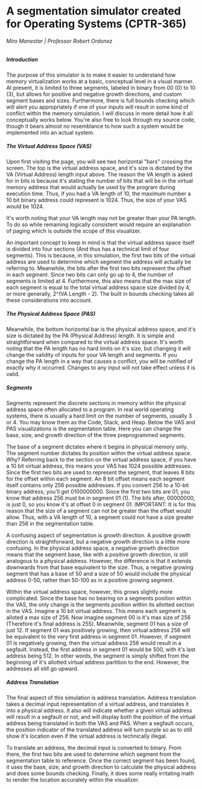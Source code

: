 A segmentation simulator created for Operating Systems (CPTR-365)
==========================================================================

###### Miro Manestar | Professor Robert Ordonez

  
  

##### Introduction

The purpose of this simulator is to make it easier to understand how memory virtualization works at a basic, conceptual level in a visual manner. At present, it is limited to three segments, labeled in binary from 00 (0) to 10 (3), but allows for positive and negative growth directions, and custom segment bases and sizes. Furthermore, there is full bounds checking which will alert you appropriately if one of your inputs will result in some kind of conflict within the memory simulation. I will discuss in more detail how it all conceptually works below. You're also free to look through my source code, though it bears almost no resemblance to how such a system would be implemented into an actual system.

  

##### The Virtual Address Space (VAS)

Upon first visiting the page, you will see two horizontal "bars" crossing the screen. The top is the virtual address space, and it's size is dictated by the VA (Virtual Address) length input above. The reason the VA length is asked for in bits is because it's stating the number of bits that will be in the virtual memory address that would actually be used by the program during execution time. Thus, if you had a VA length of 10, the maximum number a 10 bit binary address could represent is 1024. Thus, the size of your VAS would be 1024.  
  
It's worth noting that your VA length may not be greater than your PA length. To do so while remaining logically consistent would require an explanation of paging which is outside the scope of this visualizer.  
  
An important concept to keep in mind is that the virtual address space itself is divided into four sections (And thus has a technical limit of four segments). This is because, in this simulation, the first two bits of the virtual address are used to determine which segment the address will actually be referring to. Meanwhile, the bits after the first two bits represent the offset in each segment. Since two bits can only go up to 4, the number of segments is limited at 4. Furthermore, this also means that the max size of each segment is equal to the total virtual address space size divided by 4, or more generally, 2^(VA Length - 2). The built in bounds checking takes all these considerations into account.

  

##### The Physical Address Space (PAS)

Meanwhile, the bottom horizontal bar is the physical address space, and it's size is dictated by the PA (Physical Address) length. It is simple and straightforward when compared to the virtual address space. It's worth noting that the PA length has no hard limits on it's size, but changing it will change the validity of inputs for your VA length and segments. If you change the PA length in a way that causes a conflict, you will be notified of exactly why it occurred. Changes to any input will not take effect unless it is valid.

  

##### Segments

Segments represent the discrete sections in memory within the physical address space often allocated to a program. In real world operating systems, there is usually a hard limit on the number of segments, usually 3 or 4. You may know them as the Code, Stack, and Heap. Below the VAS and PAS visualizations is the segmentation table. Here you can change the base, size, and growth direction of the three preprogrammed segments.  
  
The base of a segment dictates where it begins in physical memory only. The segment number dictates its position within the virtual address space. Why? Referring back to the section on the virtual address space, if you have a 10 bit virtual address, this means your VAS has 1024 possible addresses. Since the first two bits are used to represent the segment, that leaves 8 bits for the offset within each segment. An 8 bit offset means each segment itself contains only 256 possible addresses. If you convert 256 to a 10-bit binary address, you'll get 0100000000. Since the first two bits are 01, you know that address 256 must be in segment 01 (1). The bits after, 00000000, is just 0, so you know it's at offset 0 in segment 01. IMPORTANT: It is for this reason that the size of a segment can not be greater than the offset would allow. Thus, with a VA length of 10, a segment could not have a size greater than 256 in the segmentation table.  
  
A confusing aspect of segmentation is growth direction. A positive growth direction is straightforward, but a negative growth direction is a little more confusing. In the physical address space, a negative growth direction means that the segment base, like with a positive growth direction, is still analogous to a physical address. However, the difference is that it extends downwards from that base equivalent to the size. Thus, a negative growing segment that has a base of 50 and a size of 50 would include the physical address 0-50, rather than 50-100 as in a positive growing segment.  
  
Within the virtual address space, however, this grows slightly more complicated. Since the base has no bearing on a segments position within the VAS, the only change is the segments position within its allotted section in the VAS. Imagine a 10 bit virtual address. This means each segment is alloted a max size of 256. Now imagine segment 00 is it's max size of 256 (Therefore it's final address is 255). Meanwhile, segment 01 has a size of just 12. If segment 01 was positively growing, then virtual address 256 will be equivalent to the very first address in segment 01. However, if segment 01 is negatively growing, then the virtual address 256 would result in a segfault. Instead, the first address in segment 01 would be 500, with it's last address being 512. In other words, the segment is simply shifted from the beginning of it's allotted virtual address partition to the end. However, the addresses all still go upward.

  

##### Address Translation

The final aspect of this simulation is address translation. Address translation takes a decimal input representation of a virtual address, and translates it into a physical address. It also will indicate whether a given virtual address will result in a segfault or not, and will display both the position of the virtual address being translated in both the VAS and PAS. When a segfault occurs, the position indicator of the translated address will turn purple so as to still show it's location even if the virtual address is technically illegal.  
  
To translate an address, the decimal input is converted to binary. From there, the first two bits are used to determine which segment from the segmentation table to reference. Once the correct segment has been found, it uses the base, size, and growth direction to calculate the physical address and does some bounds checking. Finally, it does some really irritating math to render the location accurately within the visualizer.